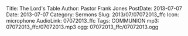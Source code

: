 Title: The Lord's Table
Author: Pastor Frank Jones
PostDate: 2013-07-07
Date: 2013-07-07
Category: Sermons
Slug: 2013/07/07072013_ffc
Icon: microphone
AudioLink: 07072013_ffc
Tags: COMMUNION
mp3: 07072013_ffc/07072013.mp3
ogg: 07072013_ffc/07072013.ogg
